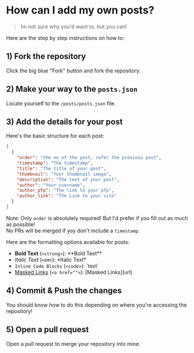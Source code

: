 # How can I add my own posts?
> Im not sure why you'd want to, but you can!

Here are the step by step instructions on how to:

## 1) Fork the repository
Click the big blue "Fork" button and fork the repository.

## 2) Make your way to the `posts.json`
Locate yourself to the `/posts/posts.json` file.

## 3) Add the details for your post
Here's the basic structure for each post:
```json
[
  {
    "order": "the no of the post, refer the previous post",
    "timestamp": "The timestamp",
    "title": "The title of your post",
    "thumbnail": "Your thumbnail image",
    "description": "The text of your post",
    "author": "Your username",
    "author_pfp": "The link to your pfp",
    "author_link": "The Link to your site"
  }
]
```

Note: Only `order` is absolutely required! But I'd prefer if you fill out as much as possible!  
No PRs will be merged if yoy don't include a `timestamp`.

Here are the formatting options available for posts:<br>
 - **Bold Text** (`<strong>`): \*\*Bold Text\*\*<br>
 - *Italic Text* (`<em>`): \*Italic Text\* <br> 
 - `Inline Code Blocks` (`<code>`): \`text\`<br>
 - [Masked Links](https://ukriu.github.io/) (`<a href="">`): \[Masked Links\]\(url\)<br>


## 4) Commit & Push the changes
You should know how to do this depending on where you're accessing the repository!

## 5) Open a pull request
Open a pull request to merge your repository into mine.
